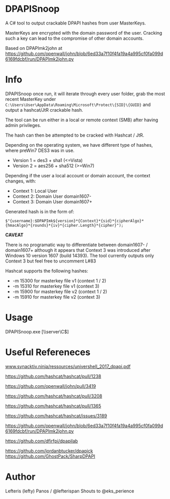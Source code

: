 # DPAPISnoop
A C# tool to output crackable DPAPI hashes from user MasterKeys.

MasterKeys are encrypted with the domain password of the user. Cracking such a key can lead to the compromise of other domain accounts.

Based on DPAPImk2john at https://github.com/openwall/john/blob/6ed33a7f10f4fa19a4a995cf0fa099d6169fdcbf/run/DPAPImk2john.py

# Info
DPAPISnoop once run, it will iterate through every user folder, grab the most recent MasterKey under `C:\Users\User\AppData\Roaming\Microsoft\Protect\{SID}\{GUID}` and output a hashcat/JtR crackable hash.

The tool can be run either in a local or remote context (SMB) after having admin privileges.

The hash can then be attempted to be cracked with Hashcat / JtR. 

Depending on the operating system, we have different type of hashes, where preWin7 DES3 was in use.
  * Version 1 = des3 + sha1 (<=Vista)
  * Version 2 = aes256 + sha512 (>=Win7)

Depending if the user a local account or domain account, the context changes, with:
  * Context 1: Local User
  * Context 2: Domain User domain1607-
  * Context 3: Domain User domain1607+

Generated hash is in the form of:

```
$"{username}:$DPAPImk${version}*{Context}*{sid}*{cipherAlgo}*{hmacAlgo}*{rounds}*{iv}*{cipher.Length}*{cipher}");
```
**CAVEAT**

There is no programatic way to differentiate between domain1607- / domain1607+ although it appears that Context 3 was introduced after Windows 10 version 1607 (build 14393).
The tool currently outputs only Context 3 but feel free to uncomment L#83 

Hashcat supports the following hashes:
* -m 15300 for masterkey file v1 (context 1 / 2)
* -m 15310 for masterkey file v1 (context 3)
* -m 15900 for masterkey file v2 (context 1 / 2)
* -m 15910 for masterkey file v2 (context 3)


# Usage
DPAPISnoop.exe [\\\\server\\C$]



# Useful Refereneces
www.synacktiv.ninja/ressources/univershell_2017_dpapi.pdf

https://github.com/hashcat/hashcat/pull/1238

https://github.com/openwall/john/pull/3419

https://github.com/hashcat/hashcat/pull/3208

https://github.com/hashcat/hashcat/pull/1365

https://github.com/hashcat/hashcat/issues/3189

https://github.com/openwall/john/blob/6ed33a7f10f4fa19a4a995cf0fa099d6169fdcbf/run/DPAPImk2john.py

https://github.com/dfirfpi/dpapilab

https://github.com/jordanbtucker/dpapick
https://github.com/GhostPack/SharpDPAPI

# Author
Lefteris (lefty) Panos / @lefterispan
Shouts to @eks_perience
